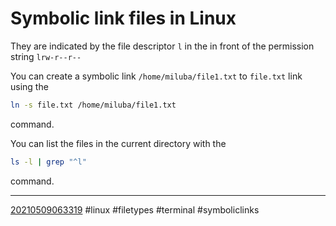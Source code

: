 # Symbolic link files in Linux

They are indicated by the file descriptor `l` in the in front of the permission string `lrw-r--r--`

You can create a symbolic link `/home/miluba/file1.txt` to `file.txt` link using the 
```sh
ln -s file.txt /home/miluba/file1.txt
```

command.

You can list the files in the current directory with the 
```sh
ls -l | grep "^l"
```

command.

----
[20210509063319](https://github.com/Miluba/Zettelkasten/blob/0d04c6346387273fff651b920754d77044ab0d9b/20210509063319)
#linux #filetypes #terminal #symboliclinks
